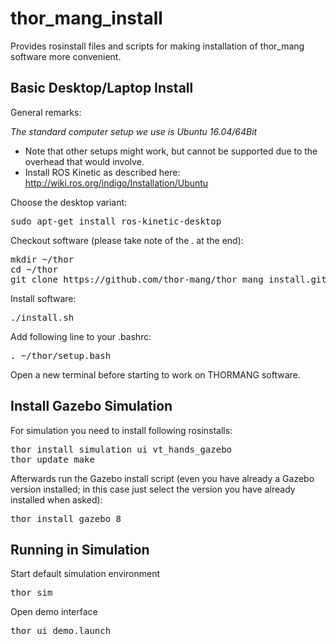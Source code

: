 # thor_mang_install
Provides rosinstall files and scripts for making installation of thor_mang software more convenient.

## Basic Desktop/Laptop Install

General remarks:

*The standard computer setup we use is Ubuntu 16.04/64Bit*
* Note that other setups might work, but cannot be supported due to the overhead that would involve.
* Install ROS Kinetic as described here: http://wiki.ros.org/indigo/Installation/Ubuntu

Choose the desktop variant:
<pre>
sudo apt-get install ros-kinetic-desktop
</pre>

Checkout software (please take note of the . at the end):
<pre>
mkdir ~/thor
cd ~/thor
git clone https://github.com/thor-mang/thor_mang_install.git .
</pre>

Install software:
<pre>
./install.sh
</pre>

Add following line to your .bashrc:
<pre>
. ~/thor/setup.bash
</pre>

Open a new terminal before starting to work on THORMANG software.

## Install Gazebo Simulation

For simulation you need to install following rosinstalls:
<pre>
thor install simulation ui vt_hands_gazebo
thor update_make
</pre>

Afterwards run the Gazebo install script (even you have already a Gazebo version installed; in this case just select the version you have already installed when asked):
<pre>
thor install_gazebo 8
</pre>

## Running in Simulation

Start default simulation environment
<pre>
thor sim
</pre>

Open demo interface
<pre>
thor ui demo.launch
</pre>
